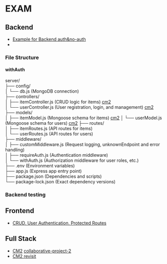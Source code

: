 # EXAM

## Backend
- [Example for Backend auth&no-auth](https://github.com/tx00-resources/week7-bepp)
- 
### File Structure
#### withAuth
server/    
├── config/      
│   └── db.js (MongoDB connection)     
├── controllers/    
│   ├── itemController.js (CRUD logic for items) [cm2](https://github.com/JY1Z/collaborative-project-2/blob/main/backend/api-server-starter/controllers/userControllers.js)        
│   └── userController.js (User registration, login, and management) [cm2](https://github.com/JY1Z/collaborative-project-2/blob/main/backend/api-server-starter/controllers/jobControllers.js)        
├── models/    
│   ├── itemModel.js (Mongoose schema for items) [cm2]([https://github.com/JY1Z/collaborative-project-2/blob/main/backend/api-server-starter/controllers/jobControllers.js](https://github.com/JY1Z/collaborative-project-2/blob/main/backend/api-server-starter/models/jobModel.js))  
│   └── userModel.js (Mongoose schema for users) [cm2]([https://github.com/JY1Z/collaborative-project-2/blob/main/backend/api-server-starter/controllers/userControllers.js](https://github.com/JY1Z/collaborative-project-2/blob/main/backend/api-server-starter/models/userModel.js))   
├── routes/  
│   ├── itemRoutes.js (API routes for items)   
│   └── userRoutes.js (API routes for users)    
├── middleware/   
│   ├── customMiddleware.js (Request logging, unknownEndpoint and error handling)  
│   ├── requireAuth.js (Authentication middleware)   
│   └── withAuth.js (Authorization middleware for user roles, etc.)    
├── .env (Environment variables)   
├── app.js (Express app entry point)   
├── package.json (Dependencies and scripts)    
└── package-lock.json (Exact dependency versions) 

### Backend testing

## Frontend
- [CRUD, User Authentication, Protected Routes](https://github.com/tx00-resources/week7-fepp/tree/branch7-protect-jobs/frontend/src)



## Full Stack  
- [CM2](https://github.com/tx00-web-en/Activities/blob/week6/material/cm.md)  [collaborative-project-2](https://github.com/JY1Z/collaborative-project-2)
- [CM2 revisit](https://github.com/tx00-web-en/Activities/blob/week7/material/fepp.md)
